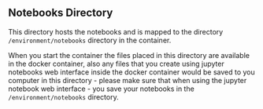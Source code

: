 ## Notebooks Directory

This directory hosts the notebooks and is mapped to the directory ```/environment/notebooks``` directory in the container.

When you start the container the files placed in this directory are available in the docker container, also any files that you create using jupyter notebooks web interface inside the docker container would be saved to you computer in this directory - please make sure that when using the jupyter notebook web interface - you save your notebooks in the ```/environment/notebooks``` directory.
